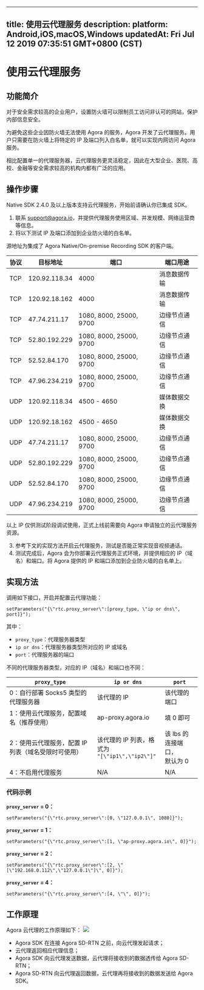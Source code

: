 
---
title: 使用云代理服务
description: 
platform: Android,iOS,macOS,Windows
updatedAt: Fri Jul 12 2019 07:35:51 GMT+0800 (CST)
---
# 使用云代理服务
## 功能简介
对于安全需求较高的企业用户，设置防火墙可以限制员工访问非认可的网站，保护内部信息安全。

为避免这些企业因防火墙无法使用 Agora 的服务，Agora 开发了云代理服务。用户只需要在防火墙上将特定的 IP 及端口列入白名单，就可以实现内网访问 Agora 服务。

相比配置单一的代理服务器，云代理服务更灵活稳定，因此在大型企业、医院、高校、金融等安全需求较高的机构内都有广泛的应用。


## 操作步骤

Native SDK 2.4.0 及以上版本支持云代理服务，开始前请确认你已集成 SDK。

1. 联系 support@agora.io，并提供代理服务使用区域、并发规模、网络运营商等信息。
2. 将以下测试 IP 及端口添加到企业防火墙的白名单。

 源地址为集成了 Agora Native/On-premise Recording SDK 的客户端。
 
| 协议 | 目标地址      | 端口                    | 端口用途     |
| ---- | ------------- | ----------------------- | ------------ |
| TCP  | 120.92.118.34 | 4000                    | 消息数据传输 |
| TCP  | 120.92.18.162 | 4000                    | 消息数据传输 |
| TCP  | 47.74.211.17  | 1080, 8000, 25000, 9700 | 边缘节点通信 |
| TCP  | 52.80.192.229 | 1080, 8000, 25000, 9700 | 边缘节点通信 |
| TCP  | 52.52.84.170  | 1080, 8000, 25000, 9700 | 边缘节点通信 |
| TCP  | 47.96.234.219 | 1080, 8000, 25000, 9700 | 边缘节点通信 |
| UDP  | 120.92.118.34 | 4500 - 4650             | 媒体数据交换 |
| UDP  | 120.92.18.162 | 4500 - 4650             | 媒体数据交换 |
| UDP  | 47.74.211.17  | 1080, 8000, 25000, 9700 | 边缘节点通信 |
| UDP  | 52.80.192.229 | 1080, 8000, 25000, 9700 | 边缘节点通信 |
| UDP  | 52.52.84.170  | 1080, 8000, 25000, 9700 | 边缘节点通信 |
| UDP  | 47.96.234.219 | 1080, 8000, 25000, 9700 | 边缘节点通信 |
	 
<div class="alert note">以上 IP 仅供测试阶段调试使用，正式上线前需要向 Agora 申请独立的云代理服务资源。</div>
		 
3. 参考下文的实现方法开启云代理服务，测试是否能正常实现音视频通话。
4. 测试完成后，Agora 会为你部署云代理服务正式环境，并提供相应的 IP（域名）和端口。将 Agora 提供的 IP 和端口添加到企业防火墙的白名单上。

## 实现方法

调用如下接口，开启并配置云代理功能：

```
setParameters("{\"rtc.proxy_server\":[proxy_type, \"ip or dns\", port]}");
```

其中：
* `proxy_type`：代理服务器类型
* `ip or dns`：代理服务器类型所对应的 IP 或域名
* `port`：代理服务器的端口

不同的代理服务器类型，对应的 IP（域名）和端口也不同：

| `proxy_type`                                                 | `ip or dns`                                         | `port`                        |
| ------------------------------------------------------------ | --------------------------------------------------- | ----------------------------- |
| 0：自行部署 Socks5 类型的代理服务器                          | 该代理的 IP                                         | 该代理的端口                  |
| 1：使用云代理服务，配置域名（推荐使用） | ap-proxy.agora.io                                   | 填 0 即可                     |
| 2：使用云代理服务，配置 IP 列表（域名受限时可使用） | 该代理的 IP 列表，格式为<br/> `"[\"ip1\",\"ip2\"]"` | 该 lbs 的连接端口，<br>默认为 0 |
| 4：不启用代理服务                                            | N/A                                                 | N/A                           |

### 代码示例

**`proxy_server` = 0：**
```
setParameters("{\"rtc.proxy_server\":[0, \"127.0.0.1\", 1080]}");
```
**`proxy_server` = 1：**
```
setParameters("{\"rtc.proxy_server\":[1, \"ap-proxy.agora.io\", 0]}");
```
**`proxy_server` = 2：**
```
setParameters("{\"rtc.proxy_server\":[2, \"[\"192.168.0.112\",\"127.0.0.1\"]\", 0]}");
```
**`proxy_server` = 4：**
```
setParameters("{\"rtc.proxy_server\":[4, \"\", 0]}");
```

## 工作原理

Agora 云代理的工作原理如下：
![](https://web-cdn.agora.io/docs-files/1543290381396)

* Agora SDK 在连接 Agora SD-RTN 之前，向云代理发起请求；
* 云代理返回相应代理信息；
* Agora SDK 向云代理发送数据，云代理将接收到的数据透传给 Agora SD-RTN；
* Agora SD-RTN 向云代理返回数据，云代理再将接收到的数据发送给 Agora SDK。
